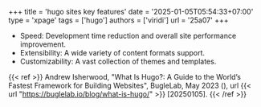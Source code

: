 +++
title = 'hugo sites key features'
date = '2025-01-05T05:54:33+07:00'
type = 'xpage'
tags = ['hugo']
authors = ['viridi']
url = '25a07'
+++
<!--more-->

+ Speed: Development time reduction and overall site performance improvement.
+ Extensibility: A wide variety of content formats support.
+ Customizability: A vast collection of themes and templates.

{{< ref >}}
Andrew Isherwood, "What Is Hugo?: A Guide to the World’s Fastest Framework for Building Websites", BugleLab, May 2023 (), url {{< url "https://buglelab.io/blog/what-is-hugo/" >}} [20250105].
{{< /ref >}}
